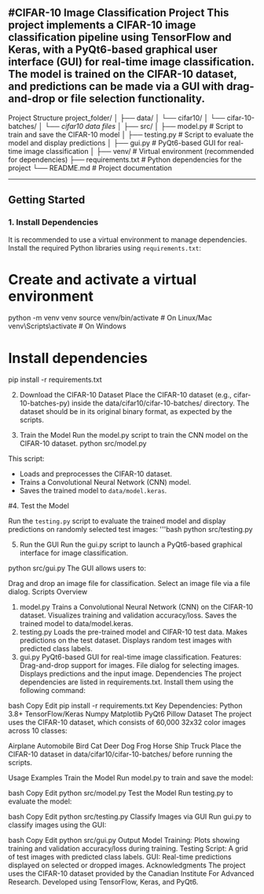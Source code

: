 #CIFAR-10 Image Classification Project
This project implements a CIFAR-10 image classification pipeline using TensorFlow and Keras, with a PyQt6-based graphical user interface (GUI) for real-time image classification. The model is trained on the CIFAR-10 dataset, and predictions can be made via a GUI with drag-and-drop or file selection functionality.
---
Project Structure
project_folder/
│
├── data/
│   └── cifar10/
│       └── cifar-10-batches/
│           └── *cifar10 data files*
│
├── src/
│   ├── model.py        # Script to train and save the CIFAR-10 model
│   ├── testing.py      # Script to evaluate the model and display predictions
│   ├── gui.py          # PyQt6-based GUI for real-time image classification
│
├── venv/               # Virtual environment (recommended for dependencies)
├── requirements.txt    # Python dependencies for the project
└── README.md           # Project documentation


---

## Getting Started

### 1. Install Dependencies

It is recommended to use a virtual environment to manage dependencies. Install the required Python libraries using `requirements.txt`:

# Create and activate a virtual environment
python -m venv venv
source venv/bin/activate       # On Linux/Mac
venv\Scripts\activate          # On Windows

# Install dependencies
pip install -r requirements.txt


2. Download the CIFAR-10 Dataset
Place the CIFAR-10 dataset (e.g., cifar-10-batches-py) inside the data/cifar10/cifar-10-batches/ directory. The dataset should be in its original binary format, as expected by the scripts.

3. Train the Model
Run the model.py script to train the CNN model on the CIFAR-10 dataset.
python src/model.py

This script:

- Loads and preprocesses the CIFAR-10 dataset.
- Trains a Convolutional Neural Network (CNN) model.
- Saves the trained model to `data/model.keras`.


#4. Test the Model

Run the `testing.py` script to evaluate the trained model and display predictions on randomly selected test images:
'''bash
python src/testing.py


5. Run the GUI
Run the gui.py script to launch a PyQt6-based graphical interface for image classification.

python src/gui.py
The GUI allows users to:

Drag and drop an image file for classification.
Select an image file via a file dialog.
Scripts Overview
1. model.py
Trains a Convolutional Neural Network (CNN) on the CIFAR-10 dataset.
Visualizes training and validation accuracy/loss.
Saves the trained model to data/model.keras.
2. testing.py
Loads the pre-trained model and CIFAR-10 test data.
Makes predictions on the test dataset.
Displays random test images with predicted class labels.
3. gui.py
PyQt6-based GUI for real-time image classification.
Features:
Drag-and-drop support for images.
File dialog for selecting images.
Displays predictions and the input image.
Dependencies
The project dependencies are listed in requirements.txt. Install them using the following command:

bash
Copy
Edit
pip install -r requirements.txt
Key Dependencies:
Python 3.8+
TensorFlow/Keras
Numpy
Matplotlib
PyQt6
Pillow
Dataset
The project uses the CIFAR-10 dataset, which consists of 60,000 32x32 color images across 10 classes:

Airplane
Automobile
Bird
Cat
Deer
Dog
Frog
Horse
Ship
Truck
Place the CIFAR-10 dataset in data/cifar10/cifar-10-batches/ before running the scripts.

Usage Examples
Train the Model
Run model.py to train and save the model:

bash
Copy
Edit
python src/model.py
Test the Model
Run testing.py to evaluate the model:

bash
Copy
Edit
python src/testing.py
Classify Images via GUI
Run gui.py to classify images using the GUI:

bash
Copy
Edit
python src/gui.py
Output
Model Training: Plots showing training and validation accuracy/loss during training.
Testing Script: A grid of test images with predicted class labels.
GUI: Real-time predictions displayed on selected or dropped images.
Acknowledgments
The project uses the CIFAR-10 dataset provided by the Canadian Institute For Advanced Research.
Developed using TensorFlow, Keras, and PyQt6.
